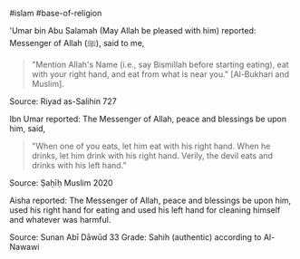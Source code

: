#islam #base-of-religion 

'Umar bin Abu Salamah (May Allah be pleased with him) reported:
Messenger of Allah (ﷺ), said to me,

>"Mention Allah's Name (i.e., say Bismillah before starting eating), eat with your right hand, and eat from what is near you." [Al-Bukhari and Muslim].

Source: Riyad as-Salihin 727

Ibn Umar reported: The Messenger of Allah, peace and blessings be upon him, said,

>"When one of you eats, let him eat with his right hand. When he drinks, let him drink with his right hand. Verily, the devil eats and drinks with his left hand.”

Source: Ṣaḥīḥ Muslim 2020

Aisha reported: The Messenger of Allah, peace and blessings be upon him, used his right hand for eating and used his left hand for cleaning himself and whatever was harmful.

Source: Sunan Abī Dāwūd 33
Grade: Sahih (authentic) according to Al-Nawawi